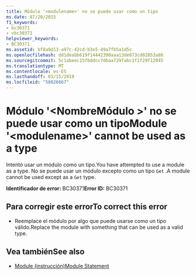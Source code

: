 ```yaml
---
title: Módulo '<modulename>' no se puede usar como un tipo
ms.date: 07/20/2015
f1_keywords:
- bc30371
- vbc30371
helpviewer_keywords:
- BC30371
ms.assetid: bf8a9d13-a97c-42cd-b3e5-49a7fb5a1d5c
ms.openlocfilehash: dd1deabb619f14442390aaa13de073cd02853a86
ms.sourcegitcommit: 5c1abeec15fbddcc7dbaa729fabc1f1f29f12045
ms.translationtype: MT
ms.contentlocale: es-ES
ms.lasthandoff: 03/15/2019
ms.locfileid: "58026667"
---
```

# <a name="module-modulename-cannot-be-used-as-a-type"></a><span data-ttu-id="02337-102">Módulo '\<NombreMódulo >' no se puede usar como un tipo</span><span class="sxs-lookup"><span data-stu-id="02337-102">Module '\<modulename>' cannot be used as a type</span></span>
<span data-ttu-id="02337-103">Intentó usar un módulo como un tipo.</span><span class="sxs-lookup"><span data-stu-id="02337-103">You have attempted to use a module as a type.</span></span> <span data-ttu-id="02337-104">No se puede usar un módulo excepto como un tipo `Get` .</span><span class="sxs-lookup"><span data-stu-id="02337-104">A module cannot be used except as a `Get` type.</span></span>  
  
 <span data-ttu-id="02337-105">**Identificador de error:** BC30371</span><span class="sxs-lookup"><span data-stu-id="02337-105">**Error ID:** BC30371</span></span>  
  
## <a name="to-correct-this-error"></a><span data-ttu-id="02337-106">Para corregir este error</span><span class="sxs-lookup"><span data-stu-id="02337-106">To correct this error</span></span>  
  
-   <span data-ttu-id="02337-107">Reemplace el módulo por algo que puede usarse como un tipo válido.</span><span class="sxs-lookup"><span data-stu-id="02337-107">Replace the module with something that can be used as a valid type.</span></span>  
  
## <a name="see-also"></a><span data-ttu-id="02337-108">Vea también</span><span class="sxs-lookup"><span data-stu-id="02337-108">See also</span></span>

- [<span data-ttu-id="02337-109">Module (instrucción)</span><span class="sxs-lookup"><span data-stu-id="02337-109">Module Statement</span></span>](../../visual-basic/language-reference/statements/module-statement.md)
